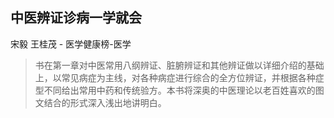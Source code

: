 ## 中医辨证诊病一学就会

宋毅 王桂茂  -  医学健康榜-医学

> 书在第一章对中医常用八纲辨证、脏腑辨证和其他辨证做以详细介绍的基础上，以常见病症为主线，对各种病症进行综合的全方位辨证，并根据各种症型不同给出常用中药和传统验方。本书将深奥的中医理论以老百姓喜欢的图文结合的形式深入浅出地讲明白。
